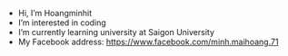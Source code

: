 -  Hi, I’m Hoangminhit
-  I’m interested in coding
-  I’m currently learning university at Saigon University
-  My Facebook address: https://www.facebook.com/minh.maihoang.71


<!---
minhmhit/minhmhit is a ✨ special ✨ repository because its `README.md` (this file) appears on your GitHub profile.
You can click the Preview link to take a look at your changes.
--->
